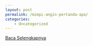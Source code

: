 ```yaml
---
layout: post
permalink: /mimpi-angin-pertanda-apa/
categories:
    - Uncategorized
---
```


[Baca Selengkapnya](/05)